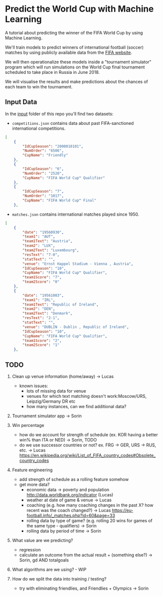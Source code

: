 # Predict the World Cup with Machine Learning

A tutorial about predicting the winner of the FIFA World Cup by using Machine Learning.

We'll train models to predict winners of international football (soccer) matches by using publicly available data from the [FIFA website](http://www.fifa.com/).

We will then operationalize these models inside a "tournament simulator" program which will run simulations on the World Cup final tournament scheduled to take place in Russia in June 2018.

We will visualise the results and make predictions about the chances of each team to win the tournament.

## Input Data

In the [input](/input) folder of this repo you'll find two datasets:

* `competitions.json` contains data about past FIFA-sanctioned international competitions.

```json
[
	{
		"IdCupSeason": "2000010101",
		"NumOrder": "6506",
		"CupName": "Friendly"
	},
	{
		"IdCupSeason": "6",
		"NumOrder": "2520",
		"CupName": "FIFA World Cup™ Qualifier"
	},
	{
		"IdCupSeason": "7",
		"NumOrder": "1017",
		"CupName": "FIFA World Cup™ Final"
	},
```

* `matches.json` contains international matches played since 1950.

```json
[
    {
        "date": "19560930",
        "team1": "AUT",
        "team1Text": "Austria",
        "team2": "LUX",
        "team2Text": "Luxembourg",
        "resText": "7-0",
        "statText": "",
        "venue": "Ernst Happel Stadium - Vienna , Austria",
        "IdCupSeason": "10",
        "CupName": "FIFA World Cup™ Qualifier",
        "team1Score": "7",
        "team2Score": "0"
    },
    {
        "date": "19561003",
        "team1": "IRL",
        "team1Text": "Republic of Ireland",
        "team2": "DEN",
        "team2Text": "Denmark",
        "resText": "2-1",
        "statText": "",
        "venue": "DUBLIN - Dublin , Republic of Ireland",
        "IdCupSeason": "10",
        "CupName": "FIFA World Cup™ Qualifier",
        "team1Score": "2",
        "team2Score": "1"
    },
```

## TODO 

1. Clean up venue information (home/away) -> Lucas
    - known issues:
        - lots of missing data for venue 
        - venues for which text matching doesn't work:Moscow/URS, Leipzig/Germany DR etc
        - how many instances, can we find additional data?

2. Tournament simulator app -> Sorin

3. Win percentage
    - how do we account for strength of schedule (ex. KOR having a better win% than ITA or NED) -> Sorin, TODO
    - do we use successor countries or not? ex. FRG -> GER, URS -> RUS, etc. -> Lucas 
    https://en.wikipedia.org/wiki/List_of_FIFA_country_codes#Obsolete_country_codes


4. Feature engineering
    - add strength of schedule as a rolling feature somehow
    - get more data?
        - economic data -> poverty and population http://data.worldbank.org/indicator (Lucas)
        - weather at date of game & venue -> Lucas
        - coaching (e.g. how many coaching changes in the past X? how recent was the coach changed?) -> Lucas https://eu-football.info/_matches.php?id=60&page=33
        - rolling data by type of game? (e.g. rolling 20 wins for games of the same type - qualifiers) -> Sorin
        - rolling data by period of time -> Sorin

5. What value are we predicting?
    - regression
    - calculate an outcome from the actual result + (something else?) -> Sorin, gd AND totalgoals

6. What algorithms are we using? - WIP

7. How do we split the data into training / testing? 
    - try with eliminating friendlies, and Friendlies + Olympics -> Sorin
        